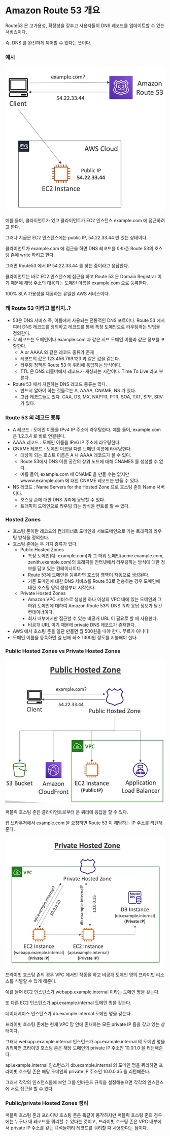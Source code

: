 # Amazon Route 53 개요

Route53 은 고가용성, 확장성을 갖추고 사용자들이 DNS 레코드를 업데이트할 수 있는 서비스이다.

즉, DNS 를 완전하게 제어할 수 있다는 뜻이다.


### 예시

![](image/3.png)

예를 들어, 클라이언트가 있고 클라이언트가 EC2 인스턴스 example.com 에 접근하려고 한다.

그러나 지금은 EC2 인스턴스에는 public IP, 54.22.33.44 만 있는 상태이다.

클라이언트가 example.com 에 접근을 하면 DNS 레코드를 아마존 Route 53의 호스팅 존에 write 하려고 한다.

그러면 Route53 에서 IP 54.22.33.44 를 찾는 중이라고 응답한다.

클라이언트는 바로 EC2 인스턴스에 접근을 하고 Route 53 은 Domain Registrar 이기 때문에 해당 주소의 대응되는 도메인 이름을 example.com 으로 등록한다.

100% SLA 가용성을 제공하는 유일한 AWS 서비스이다.

### 왜 Route 53 이라고 불리지..? 

- 53은 DNS 서비스 즉, 이름에서 사용되는 전통적인 DNS 포트이다. Route 53 에서 여러 DNS 레코드를 정의하고 레코드를 통해 특정 도메인으로 라우팅하는 방법을 정의한다.
- 각 레코드는 도메인이나 example.com 과 같은 서브 도메인 이름과 같은 정보를 포함한다.
  - A or AAAA 와 같은 레코드 종류가 존재
  - 레코드의 값은 123.456.789.123 과 같은 값을 같는다.
  - 라우팅 정책은 Route 53 이 쿼리에 응답하는 방식이다.
  - TTL 은 DNS 리졸버에서 레코드가 캐싱되는 시간이다. Time To Live 라고 부른다.
- Route 53 에서 지원하는 DNS 레코드 종류는 많다.
  - 반드시 알아야 하는 것들로는 A, AAAA, CNAME, NS 가 있다.
  - 고급 레코드들도 있다. CAA, DS, MX, NAPTR, PTR, SOA, TXT, SPF, SRV 가 있다.


### Route 53 의 레코드 종류

- A 레코드 : 도메인 이름을 IPv4 IP 주소에 라우팅한다. 예를 들어, example.com 은 1.2.3.4 로 바로 연결된다.
- AAAA 레코드 : 도메인 이름을 IPv6 IP 주소에 라우팅한다.
- CNAME 레코드 : 도메인 이름을 다른 도메인 이름에 라우팅한다. 
  - 대상이 되는 호스트 이름은 A 나 AAAA 레코드가 될 수 있다. 
  - Route 53에서 DNS 이름 공간의 상위 노드에 대해 CNAMES 를 생성할 수 없다.
  - 예를 들어, example.com 에 CNAME 을 만들 수는 없지만 wwww.example.com 에 대한 CNAME 레코드는 만들 수 있다.
- NS 레코드 : Name Servers for the Hosted Zone 으로 호스팅 존의 Name 서버이다. 
  - 호스팅 존에 대한 DNS 쿼리에 응답할 수 있다.
  - 트래픽이 도메인으로 라우팅 되는 방식을 컨트롤 할 수 있다.


### Hosted Zones

- 호스팅 존이란 레코드의 컨테이너로 도메인과 서브도메인으로 가는 트래픽의 라우팅 방식을 정의한다.
- 호스팅 존에는 두 가지 종류가 있다.
  - Public Hosted Zones
    - 특정 도메인(예: example.com)과 그 하위 도메인(acme.example.com, zenith.example.com)의 트래픽을 인터넷에서 라우팅하는 방식에 대한 정보를 담고 있는 컨테이너이다. 
    - Route 53에 도메인을 등록하면 호스팅 영역이 자동으로 생성된다.
    - 기존 도메인에 대한 DNS 서비스를 Route 53로 전송하는 경우 도메인에 대한 호스팅 영역 생성부터 시작한다.
  - Private Hosted Zones
    - Amazon VPC 서비스로 생성한 하나 이상의 VPC 내에 있는 도메인과 그 하위 도메인에 대하여 Amazon Route 53의 DNS 쿼리 응답 정보가 담긴 컨테이너이다.
    - 회사 내부에서만 접근할 수 있는 비공개 URL 이 필요로 할 때 사용한다.
    - 비공개 URL 이기 때문에 private DNS 레코드가 존재한다.
- AWS 에서 호스팅 존을 일단 만들면 월 500원을 내야 한다. 무료가 아니다!
- 도메인 이름을 등록하면 일 년에 최소 1300원 정도를 지불해야 한다.

### Public Hosted Zones vs Private Hosted Zones

![](image/5.png)

퍼블릭 호스팅 존은 클라이언트로부터 온 쿼리에 응답을 할 수 있다.

웹 브라우저에서 example.com 을 요청하면 Route 53 이 해당하는 IP 주소를 리턴해준다.

![](image/6.png)

프라이빗 호스팅 존의 경우 VPC 에서만 작동을 하고 비공개 도메인 명의 프라이빗 리소스를 식별할 수 있게 해준다.

예를 들어 EC2 인스턴스가 webapp.example.internal 이라는 도메인 명을 갖는다.

또 다른 EC2 인스턴스가 api.example.internal 도메인 명을 갖는다.

데이터베이스 인스턴스가 db.example.internal 도메인 명을 갖는다.

프라이빗 호스팅 존에는 현재 VPC 망 안에 존재하는 모든 private IP 들을 갖고 있는 상태이다.

그래서 webapp.example.internal 인스턴스가 api.example.internal 의 도메인 명을 쿼리하면 프라이빗 호스팅 존은 해당 도메인의 private IP 주소인 10.0.1.0 을 리턴해준다.

api.example.internal 인스턴스가 db.example.internal 의 도메인 명을 쿼리하면 프라이빗 호스팅 존은 해당 도메인의 private IP 주소인 10.0.0.35 를 리턴해준다.

그래서 각각의 인스턴스들에 보안 그룹 인바운드 규칙을 설정해놓으면 각각의 인스턴스에 서로 접근을 할 수 있다.

### Public/private Hosted Zones 정리 

퍼블릭 호스팅 존과 프라이빗 호스팅 존은 똑같이 동작하지만 퍼블릭 호스팅 존의 경우에는 누구나 내 레코드를 쿼리할 수 있다는 것이고, 프라이빗 호스팅 존은 VPC 내부에서 private IP 주소를 갖는 녀석들끼리 레코드를 쿼리할 때 사용한다는 점이다.